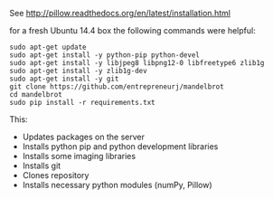 See http://pillow.readthedocs.org/en/latest/installation.html

for a fresh Ubuntu 14.4 box the following commands were helpful:

```
sudo apt-get update
sudo apt-get install -y python-pip python-devel
sudo apt-get install -y libjpeg8 libpng12-0 libfreetype6 zlib1g
sudo apt-get install -y zlib1g-dev
sudo apt-get install -y git
git clone https://github.com/entrepreneurj/mandelbrot
cd mandelbrot
sudo pip install -r requirements.txt
```

This:
* Updates packages on the server
* Installs python pip and python development libraries
* Installs some imaging libraries
* Installs git
* Clones repository
* Installs necessary python modules (numPy, Pillow)
